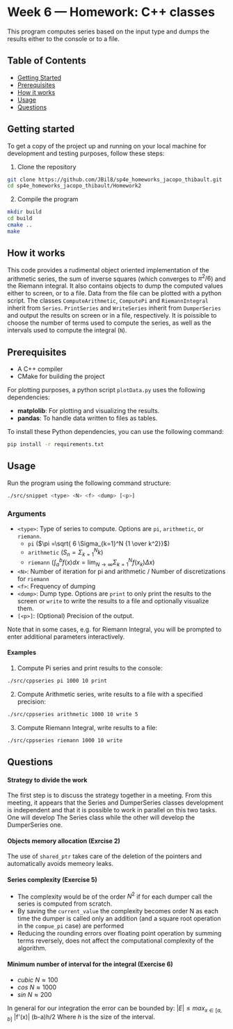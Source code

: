 # Week 6 — Homework: C++ classes

This program computes series based on the input type and dumps the results either to the console or to a file.

## Table of Contents

- [Getting Started](#getting-started)
- [Prerequisites](#prerequisites)
- [How it works](#how-it-works)
- [Usage](#usage)
- [Questions](#questions)


## Getting started

To get a copy of the project up and running on your local machine for development and testing purposes, follow these steps:

1. Clone the repository

```bash
git clone https://github.com/JBil8/sp4e_homeworks_jacopo_thibault.git
cd sp4e_homeworks_jacopo_thibault/Homework2
```

2. Compile the program

```bash
mkdir build
cd build
cmake ..
make
```

## How it works

This code provides a rudimental object oriented implementation of the arithmetic series, the sum of inverse squares (which converges to $\pi^2/6$) and the Riemann integral. It also contains objects to dump the computed values either to screen, or to a file. Data from the file can be plotted with a python script.
The classes `ComputeArithmetic`, `ComputePi` and `RiemannIntegral` inherit from `Series`.
`PrintSeries` and `WriteSeries` inherit from `DumperSeries` and output the results on screen or in a file, respectively.
It is poissible to choose the number of terms used to compute the series, as well as the intervals used to compute the integral (`N`).

## Prerequisites

- A C++ compiler
- CMake for building the project

For plotting purposes, a python script `plotData.py` uses the following dependencies:
- **matplolib**: For plotting and visualizing the results.
- **pandas**: To handle data written to files as tables.

To install these Python dependencies, you can use the following command:

```bash
pip install -r requirements.txt
```

## Usage

Run the program using the following command structure:

```bash
./src/snippet <type> <N> <f> <dump> [<p>]
```

### Arguments

- `<type>`: Type of series to compute. Options are `pi`, `arithmetic`, or `riemann`. 
    - `pi` ($\pi =\sqrt{ 6  \Sigma_{k=1}^N {1 \over k^2}}$)
    - `arithmetic` ($S_n = \Sigma_{k=1}^N k$)
    - `riemann` ($\int_a^b f(x) dx = \lim_{N \to \infty} \Sigma_{k=1}^N f(x_k) \Delta x$)
- `<N>`: Number of iteration for pi and arithmetic / Number of discretizations for `riemann`
- `<f>`: Frequency of dumping
- `<dump>`: Dump type. Options are `print` to only print the results to the screen or `write` to write the results to a file and optionally visualize them.
- `[<p>]`: (Optional) Precision of the output.

Note that in some cases, e.g. for Riemann Integral, you will be prompted to enter additional parameters interactively.

#### Examples

1. Compute Pi series and print results to the console:
```bash
./src/cppseries pi 1000 10 print
```

2. Compute Arithmetic series, write results to a file with a specified precision:
```bash
./src/cppseries arithmetic 1000 10 write 5
```

3. Compute Riemann Integral, write results to a file:
```bash
./src/cppseries riemann 1000 10 write
```


## Questions

#### Strategy to divide the work

The first step is to discuss the strategy together in a meeting. From this meeting, it appears that the Series and DumperSeries classes development is independent and that it is possible to work in parallel on this two tasks. One will develop The Series class while the other will develop the DumperSeries one. 

#### Objects memory allocation (Exrcise 2)

The use of `shared_ptr` takes care of the deletion of the pointers and automatically avoids memeory leaks. 

#### Series complexity (Exercise 5)

- The complexity would be of the order $N^2$ if for each dumper call the series is computed from scratch.
- By saving the `current_value` the complexity becomes order N as each time the dumper is called only an addition (and a square root operation in the `compue_pi` case) are performed
- Reducing the rounding errors over floating point operation by summing terms
reversely, does not affect the computational complexity of the algorithm.

#### Minimum number of interval for the integral (Exercise 6)

- *cubic* $N \approx 100$
- *cos* $N \approx 1000$
- *sin* $N \approx 200$

In general for our integration the error can be bounded by:
$|E| \leq max_{x \in [a,b]}$ |f'(x)| (b-a)h/2
Where $h$ is the size of the interval. 
